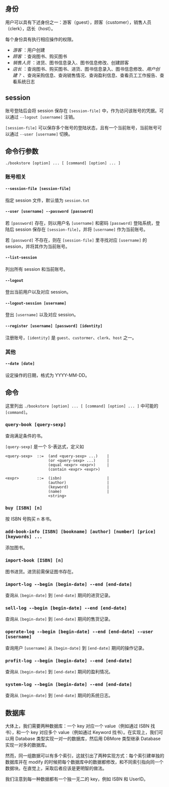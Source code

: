 ## 身份

用户可以具有下述身份之一：游客（guest），顾客（customer），销售人员（clerk），店长（host）。

每个身份具有执行相应操作的权限。

+ *游客* ：用户创建
+ *顾客* ：查询图书、购买图书
+ *销售人员* ：进货、图书信息录入、图书信息修改、创建顾客
+ *店长* ：查询图书、购买图书、进货、图书信息录入、图书信息修改、*用户创建？* 、查询采购信息、查询销售情况、查询盈利信息、查看员工工作报告、查看系统日志

## session

账号登陆后会将 session 保存在 `[session-file]` 中，作为访问该账号的凭据。可以通过 `--logout [username]` 注销。

`[session-file]` 可以保存多个账号的登陆状态，且有一个当前账号，当前账号可以通过 `--user [username]` 切换。

## 命令行参数

`./bookstore [option] ... [ [command] [option] ... ]`

### 账号相关

#### `--session-file [session-file]`

指定 session 文件，默认值为 `session.txt`

#### `--user [username] --password [password]`

若 `[password]` 存在，则以用户名 `[username]` 和密码 `[password]` 登陆系统，登陆后 session 保存在 `[session-file]`，并将 `[username]` 作为当前账号。

若 `[password]` 不存在，则在 `[session-file]` 里寻找对应 `[username]` 的 session，并将其作为当前账号。

#### `--list-session`

列出所有 session 和当前账号。

#### `--logout`

登出当前用户以及对应 session。

#### `--logout-session [username]`

登出 `[username]` 以及对应 session。

#### `--register [username] [password] [identity]`

注册账号，`[identity]` 是 `guest`、`custormer`、`clerk`、`host` 之一。

### 其他

#### `--date [date]`

设定操作的日期，格式为 YYYY-MM-DD。

## 命令

这里列出 `./bookstore [option] ... [ [command] [option] ... ]` 中可能的 `[command]`。

### `query-book [query-sexp]`

查询满足条件的书。

`[query-sexp]` 是一个 S-表达式，定义如

```
<query-sexp>  ::=  (and <query-sexp> ...)    |
                   (or <query-sexp> ...)     |
                   (equal <expr> <expr>)     |
                   (contain <expr> <expr>)

<expr>        ::=  (isbn)                    |
                   (author)                  |
                   (keyword)                 |
                   (name)                    |
                   <string>
```

### `buy [ISBN] [n]`

按 ISBN 号购买 n 本书。

### `add-book-info [ISBN] [bookname] [author] [number] [price] [keywords] ...`

添加图书。

### `import-book [ISBN] [n]`

图书进货。进货前需保证图书存在。

### `import-log --begin [begin-date] --end [end-date]`

查询从 `[begin-date]` 到 `[end-date]` 期间的进货记录。

### `sell-log --begin [begin-date] --end [end-date]`

查询从 `[begin-date]` 到 `[end-date]` 期间的售货记录。

### `operate-log --begin [begin-date] --end [end-date] --user [username]`

查询用户 `[username]` 从 `[begin-date]` 到 `[end-date]` 期间的操作记录。

### `profit-log --begin [begin-date] --end [end-date]`

查询从 `[begin-date]` 到 `[end-date]` 期间的盈利情况。

### `system-log --begin [begin-date] --end [end-date]`

查询从 `[begin-date]` 到 `[end-date]` 期间的系统日志。

## 数据库

大体上，我们需要两种数据库：一个 key 对应一个 value（例如通过 ISBN 找书），和一个 key 对应多个 value（例如通过 Keyword 找书）。在实现上，我们可以用 Database 类型实现一对一的数据库，然后用 DBMore 类型继承 Database 实现一对多的数据库。

然而，同一组数据可以有多个索引，这就引出了两种实现方式：每个索引建单独的数据库并在 modify 的时候把每个数据库中的数据都修改，和不同索引指向同一个数据块。在直觉上，采取后者应该是更明智的做法。

我们注意到每一种数据都有一个独一无二的 key，例如 ISBN 和 UserID。
